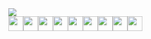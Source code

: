 <img src="https://i.imgur.com/KRmIJ95.jpeg" />
<div style="display: flex; flex-wrap: wrap"> 
  <img style="height: 30px" src="https://img.shields.io/badge/Next.js-black?logo=nextdotjs" />
  <img style="height: 30px" src="https://img.shields.io/badge/Tailwind%20CSS-%2306B6D4?logo=tailwindcss&logoColor=white" />
  <br />
  <img style="height: 30px" src="https://img.shields.io/badge/C%2B%2B-%2300599C?logo=cplusplus" />
  <img style="height: 30px" src="https://img.shields.io/badge/MySQL-%234479A1?logo=mysql&logoColor=white" />
  <img style="height: 30px" src="https://img.shields.io/badge/Python-%233776AB?logo=python&logoColor=white" />
  <img style="height: 30px" src="https://img.shields.io/badge/Lua-%232C2D72?logo=lua" />
  <br />
  <img style="height: 30px" src="https://img.shields.io/badge/HTML5-%23E34F26?logo=html5&logoColor=white" />
  <img style="height: 30px" src="https://img.shields.io/badge/CSS-%23663399?logo=css" />
  <img style="height: 30px" src="https://img.shields.io/badge/JavaScript-%23F7DF1E?logo=javascript&logoColor=black" />
</div>
